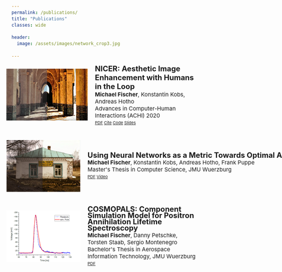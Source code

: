 ```yaml
---
permalink: /publications/
title: "Publications"
classes: wide

header:
  image: /assets/images/network_crop3.jpg

---
```


[comment]: <> (recommended format for thumbnails: 220 x 140 )
[comment]: <> (https://mmistakes.github.io/minimal-mistakes/docs/utility-classes/)
[comment]: <> (https://techforluddites.com/replacing-list-bullets-with-images-using-css/)

<ul>
   <li style="display: flex; justify-content: left; align-items: center; margin: 0 0 0 -38px;">
      <img src='/assets/images/nicer_thumb2.png' style=""/>
      <p style="margin: 0 0 0 20px;"> <span style="font-size: 20px;"><b>NICER: Aesthetic Image Enhancement with Humans in the Loop</b></span> <br> 
                                      <span style="font-size: 15px;"><b>Michael Fischer</b>, 
<a style="text-decoration:none; color:inherit;" href="https://www.informatik.uni-wuerzburg.de/datascience/staff/kobs">Konstantin Kobs</a>, 
<a style="text-decoration:none; color:inherit;" href="https://www.informatik.uni-wuerzburg.de/datascience/staff/hotho">Andreas Hotho</a> </span> <br>
                                      <span style="font-size: 15px;">Advances in Computer-Human Interactions (ACHI) 2020 <br></span> 
                                      <span style="font-size: 11px;">
<a style="color:inherit;" href="https://arxiv.org/abs/2012.01778">PDF</a>
<a style="color:inherit;" href="https://github.com/mr-Mojo/NICER#bibtex">Cite</a>
<a style="color:inherit;" href="https://github.com/mr-Mojo/NICER">Code</a>
<a style="color:inherit;" href="https://pdfs.semanticscholar.org/cfd1/c8d27b6b2d729ff6cd06c07726c1a1adc1b9.pdf">Slides</a>
</span> </p>
   </li>

   <li style="display: flex; justify-content: left; align-items: center; margin: 40px 0 0 -38px;">
       <img src='/assets/images/thumb_msc2.png' style=""/>
       <p style="margin: 0 0 0 20px;"> <span style="font-size: 20px; line-height: .4em; white-space:nowrap"><b>Using Neural Networks as a Metric Towards Optimal Automated Image Enhancement</b></span> <br>
<span style="font-size: 15px;"><b>Michael Fischer</b>, 
<a style="text-decoration:none; color:inherit;" href="https://www.informatik.uni-wuerzburg.de/datascience/staff/kobs">Konstantin Kobs</a>, 
<a style="text-decoration:none; color:inherit;" href="https://www.informatik.uni-wuerzburg.de/datascience/staff/hotho">Andreas Hotho</a>, 
<a style="text-decoration:none; color:inherit;" href="https://www.informatik.uni-wuerzburg.de/is/mitarbeiter/puppe-frank">Frank Puppe</a></span> <br>
                                      <span style="font-size: 15px;">Master's Thesis in Computer Science, JMU Wuerzburg</span> <br> 
                                      <span style="font-size: 11px;">
<a style="color:inherit;" href="/assets/msc_thesis.pdf" download="UsingNeuralNetworksAsAMetricTowardsOptimalAutomatedImageEnhancement_MastersThesisMichaelFischer.pdf">PDF</a>
<a style="color:inherit;" href="https://www.youtube.com/watch?v=7DkAy7NYcu0">Video</a>
</span> </p>
   </li>

   <li style="display: flex; justify-content: left; align-items: center; margin: 40px 0 0 -38px;">
       <img src='/assets/images/thumb_bsc.png' style=""/>
       <p style="margin: 0 0 0 20px;"> <span style="font-size: 20px; line-height: .4em"><b>COSMOPALS: Component Simulation Model for Positron Annihilation Lifetime Spectroscopy</b></span> <br>
<span style="font-size: 15px;"><b>Michael Fischer</b>, 
Danny Petschke,  
<a style="text-decoration:none; color:inherit;" href="https://www.chemie.uni-wuerzburg.de/matsyn/mitarbeiter/wissenschaftliches-personal/dr-habil-torsten-em-staab/">Torsten Staab</a>, 
<a style="text-decoration:none; color:inherit;" href="https://www.informatik.uni-wuerzburg.de/aerospaceinfo/mitarbeiter/montenegro/">Sergio Montenegro</a></span> <br>
                                      <span style="font-size: 15px;">Bachelor's Thesis in Aerospace Information Technology, JMU Wuerzburg</span> <br> 
                                      <span style="font-size: 11px;">
<a style="color:inherit;" href="/assets/bsc_thesis.pdf" download="UsingNeuralNetworksAsAMetricTowardsOptimalAutomatedImageEnhancement_MastersThesisMichaelFischer.pdf">PDF</a>

</span> </p>
   </li>
</ul>


[comment]: <> (TODO: nicer, nicer slides, master thesis, bachelor thesis, all with thumbnails, link to git, download)


[comment]: <> (output: )

[comment]: <> (  html_document:)

[comment]: <> (     css: /assets/css/bulletpts.css)

[comment]: <> (     self_contained: no)
